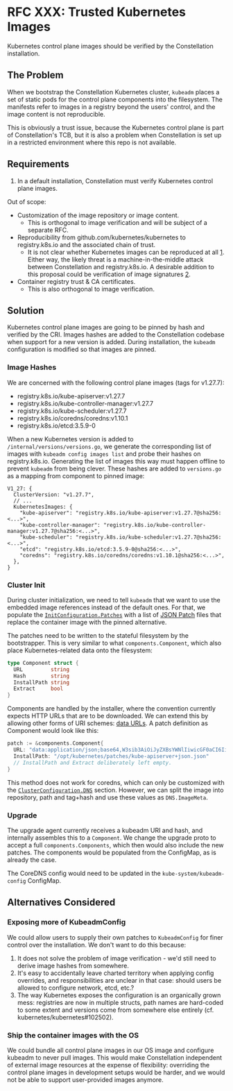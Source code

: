 # RFC XXX: Trusted Kubernetes Images

Kubernetes control plane images should be verified by the Constellation installation.

## The Problem

When we bootstrap the Constellation Kubernetes cluster, `kubeadm` places a set
of static pods for the control plane components into the filesystem. The
manifests refer to images in a registry beyond the users' control, and the
image content is not reproducible.

This is obviously a trust issue, because the Kubernetes control plane is
part of Constellation's TCB, but it is also a problem when Constellation is set
up in a restricted environment where this repo is not available.

## Requirements

1. In a default installation, Constellation must verify Kubernetes control plane images.

Out of scope:

- Customization of the image repository or image content.
  - This is orthogonal to image verification and will be subject of a separate
    RFC.
- Reproducibility from github.com/kubernetes/kubernetes to registry.k8s.io and
  the associated chain of trust.
  - It is not clear whether Kubernetes images can be reproduced at all [1].
    Either way, the likely threat is a machine-in-the-middle attack between
    Constellation and registry.k8s.io. A desirable addition to this proposal
    could be verification of image signatures [2].
- Container registry trust & CA certificates.
  - This is also orthogonal to image verification.

[1]: https://github.com/kubernetes/kubernetes/blob/master/build/README.md#reproducibility
[2]: https://kubernetes.io/docs/tasks/administer-cluster/verify-signed-artifacts/

## Solution

Kubernetes control plane images are going to be pinned by hash and verified by
the CRI. Images hashes are added to the Constellation codebase when support for
a new version is added. During installation, the `kubeadm` configuration is
modified so that images are pinned.

### Image Hashes

We are concerned with the following control plane images (tags for v1.27.7):

- registry.k8s.io/kube-apiserver:v1.27.7
- registry.k8s.io/kube-controller-manager:v1.27.7
- registry.k8s.io/kube-scheduler:v1.27.7
- registry.k8s.io/coredns/coredns:v1.10.1
- registry.k8s.io/etcd:3.5.9-0

When a new Kubernetes version is added to `/internal/versions/versions.go`, we
generate the corresponding list of images with `kubeadm config images list` and
probe their hashes on registry.k8s.io. Generating the list of images this way
must happen offline to prevent `kubeadm` from being clever. These hashes are
added to `versions.go` as a mapping from component to pinned image:

```golang
V1_27: {
  ClusterVersion: "v1.27.7",
  // ...
  KubernetesImages: {
    "kube-apiserver": "registry.k8s.io/kube-apiserver:v1.27.7@sha256:<...>", 
    "kube-controller-manager": "registry.k8s.io/kube-controller-manager:v1.27.7@sha256:<...>", 
    "kube-scheduler": "registry.k8s.io/kube-scheduler:v1.27.7@sha256:<...>", 
    "etcd": "registry.k8s.io/etcd:3.5.9-0@sha256:<...>",
    "coredns": "registry.k8s.io/coredns/coredns:v1.10.1@sha256:<...>",
  },
}
```

### Cluster Init

During cluster initialization, we need to tell `kubeadm` that we want to use
the embedded image references instead of the default ones. For that, we
populate the
[`InitConfiguration.Patches`](https://pkg.go.dev/k8s.io/kubernetes@v1.27.7/cmd/kubeadm/app/apis/kubeadm/v1beta3#InitConfiguration)
with a list of [JSON Patch](https://datatracker.ietf.org/doc/html/rfc6902)
files that replace the container image with the pinned alternative.

The patches need to be written to the stateful filesystem by the
bootstrapper. This is very similar to what `components.Component`, which also
place Kubernetes-related data onto the filesystem:

```go
type Component struct {
  URL         string
  Hash        string
  InstallPath string
  Extract     bool
}
```

Components are handled by the installer, where the convention currently expects
HTTP URLs that are to be downloaded. We can extend this by allowing other forms
of URI schemes:
[data URLs](https://developer.mozilla.org/en-US/docs/web/http/basics_of_http/data_urls).
A patch definition as Component would look like this:

```go
patch := &components.Component{
  URL: "data:application/json;base64,W3sib3AiOiJyZXBsYWNlIiwicGF0aCI6Ii9zcGVjL2NvbnRhaW5lcnMvMC9pbWFnZSIsInZhbHVlIjoicmVnaXN0cnkuazhzLmlvL215LWNvbnRyb2wtcGxhbmUtaW1hZ2U6djEuMjcuN0BzaGEyNTY6Li4uIn1dCg=="
  InstallPath: "/opt/kubernetes/patches/kube-apiserver+json.json"
  // InstallPath and Extract deliberately left empty.
}
```

This method does not work for coredns, which can only be customized with the
[`ClusterConfiguration.DNS`](https://pkg.go.dev/k8s.io/kubernetes@v1.27.7/cmd/kubeadm/app/apis/kubeadm/v1beta3#ClusterConfiguration)
section. However, we can split the image into repository, path and tag+hash
and use these values as `DNS.ImageMeta`.

### Upgrade

The upgrade agent currently receives a kubeadm URI and hash, and internally
assembles this to a `Component`. We change the upgrade proto to accept
a full `components.Components`, which then would also include the new patches.
The components would be populated from the ConfigMap, as is already the case.

The CoreDNS config would need to be updated in the `kube-system/kubeadm-config`
ConfigMap.

## Alternatives Considered

### Exposing more of KubeadmConfig

We could allow users to supply their own patches to `KubeadmConfig` for finer
control over the installation. We don't want to do this because:

1. It does not solve the problem of image verification - we'd still need to
   derive image hashes from somewhere.
2. It's easy to accidentally leave charted territory when applying config
   overrides, and responsibilities are unclear in that case: should users be
   allowed to configure network, etcd, etc.?
3. The way Kubernetes exposes the configuration is an organically grown mess:
   registries are now in multiple structs, path names are hard-coded to some
   extent and versions come from somewhere else entirely (cf.
   kubernetes/kubernetes#102502).

### Ship the container images with the OS

We could bundle all control plane images in our OS image and configure kubeadm
to never pull images. This would make Constellation independent of external
image resources at the expense of flexibility: overriding the control plane
images in development setups would be harder, and we would not be able to
support user-provided images anymore.
